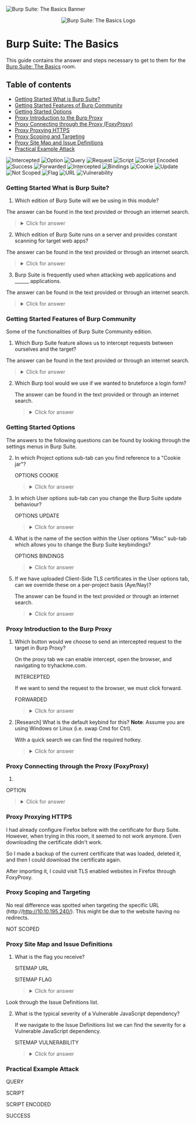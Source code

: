 ![Burp Suite: The Basics Banner](https://assets.tryhackme.com/room-banners/burpsuite.svg)

<p align="center">
   <img src="https://github.com/Kevinovitz/TryHackMe_Writeups/blob/main/burpsuitebasics/Burp_Suite_The_Basics_Cover.png" alt="Burp Suite: The Basics Logo">
</p>

# Burp Suite: The Basics

This guide contains the answer and steps necessary to get to them for the [Burp Suite: The Basics](https://tryhackme.com/room/burpsuitebasics) room.

## Table of contents

- [Getting Started What is Burp Suite?](#getting-started-what-is-burp-suite)
- [Getting Started Features of Burp Community](#getting-started-features-of-burp-community)
- [Getting Started Options](#getting-started-options)
- [Proxy Introduction to the Burp Proxy](#proxy-introduction-to-the-burp-proxy)
- [Proxy Connecting through the Proxy (FoxyProxy)](#proxy-connecting-through-the-proxy-(foxyproxy))
- [Proxy Proxying HTTPS](#proxy-proxying-https)
- [Proxy Scoping and Targeting](#proxy-scoping-and-targeting)
- [Proxy Site Map and Issue Definitions](#proxy-site-map-and-issue-definitions)
- [Practical Example Attack ](#practical-example-attack)

![Intercepted](https://github.com/Kevinovitz/TryHackMe_Writeups/blob/main/burpsuitebasics/Burp_Suite_The_Basics_Connecting_Through_Proxy_Intercepted.png)
![Option](https://github.com/Kevinovitz/TryHackMe_Writeups/blob/main/burpsuitebasics/Burp_Suite_The_Basics_Connecting_Through_Proxy_Option.png)
![Query](https://github.com/Kevinovitz/TryHackMe_Writeups/blob/main/burpsuitebasics/Burp_Suite_The_Basics_Example_Query.png)
![Request](https://github.com/Kevinovitz/TryHackMe_Writeups/blob/main/burpsuitebasics/Burp_Suite_The_Basics_Example_Request.png)
![Script](https://github.com/Kevinovitz/TryHackMe_Writeups/blob/main/burpsuitebasics/Burp_Suite_The_Basics_Example_Script.png)
![Script Encoded](https://github.com/Kevinovitz/TryHackMe_Writeups/blob/main/burpsuitebasics/Burp_Suite_The_Basics_Example_Script_Encoded.png)
![Success](https://github.com/Kevinovitz/TryHackMe_Writeups/blob/main/burpsuitebasics/Burp_Suite_The_Basics_Example_Success.png)
![Forwarded](https://github.com/Kevinovitz/TryHackMe_Writeups/blob/main/burpsuitebasics/Burp_Suite_The_Basics_Intro_To_Proxy_Forwarded.png)
![Intercepted](https://github.com/Kevinovitz/TryHackMe_Writeups/blob/main/burpsuitebasics/Burp_Suite_The_Basics_Intro_To_Proxy_Intercepted.png)
![Bindings](https://github.com/Kevinovitz/TryHackMe_Writeups/blob/main/burpsuitebasics/Burp_Suite_The_Basics_Options_Bindings.png)
![Cookie](https://github.com/Kevinovitz/TryHackMe_Writeups/blob/main/burpsuitebasics/Burp_Suite_The_Basics_Options_Cookie.png)
![Update](https://github.com/Kevinovitz/TryHackMe_Writeups/blob/main/burpsuitebasics/Burp_Suite_The_Basics_Options_Update.png)
![Not Scoped](https://github.com/Kevinovitz/TryHackMe_Writeups/blob/main/burpsuitebasics/Burp_Suite_The_Basics_Scoping_Targeting_Not_Scoped.png)
![Flag](https://github.com/Kevinovitz/TryHackMe_Writeups/blob/main/burpsuitebasics/Burp_Suite_The_Basics_Sitemap_Flag.png)
![URL](https://github.com/Kevinovitz/TryHackMe_Writeups/blob/main/burpsuitebasics/Burp_Suite_The_Basics_Sitemap_URL.png)
![Vulnerability](https://github.com/Kevinovitz/TryHackMe_Writeups/blob/main/burpsuitebasics/Burp_Suite_The_Basics_Sitemap_Vulnerability.png)

### Getting Started What is Burp Suite?

1. Which edition of Burp Suite will we be using in this module?

The answer can be found in the text provided or through an internet search.   

   ><details><summary>Click for answer</summary>Burp Suite Community</details>

2. Which edition of Burp Suite runs on a server and provides constant scanning for target web apps?

The answer can be found in the text provided or through an internet search.   

   ><details><summary>Click for answer</summary>Burp Suite Enterprise</details>

3. Burp Suite is frequently used when attacking web applications and ______ applications.

The answer can be found in the text provided or through an internet search.   

   ><details><summary>Click for answer</summary>mobile</details>

### Getting Started Features of Burp Community

Some of the functionalities of Burp Suite Community edition.

1.  Which Burp Suite feature allows us to intercept requests between ourselves and the target?

The answer can be found in the text provided or through an internet search.   

   ><details><summary>Click for answer</summary>Proxy</details>

2. Which Burp tool would we use if we wanted to bruteforce a login form?

   The answer can be found in the text provided or through an internet search.   

   ><details><summary>Click for answer</summary>Intruder</details>

### Getting Started Options

The answers to the following questions can be found by looking through the settings menus in Burp Suite.

2. In which Project options sub-tab can you find reference to a "Cookie jar"?

   OPTIONS COOKIE

   ><details><summary>Click for answer</summary>Sessions</details>

3. In which User options sub-tab can you change the Burp Suite update behaviour?

   OPTIONS UPDATE

   ><details><summary>Click for answer</summary>Misc</details>

4. What is the name of the section within the User options "Misc" sub-tab which allows you to change the Burp Suite keybindings?

   OPTIONS BINDINGS

   ><details><summary>Click for answer</summary>Hotkeys</details>

5. If we have uploaded Client-Side TLS certificates in the User options tab, can we override these on a per-project basis (Aye/Nay)?

   The answer can be found in the text provided or through an internet search.

   ><details><summary>Click for answer</summary>Aye</details>

### Proxy Introduction to the Burp Proxy



1. Which button would we choose to send an intercepted request to the target in Burp Proxy?

   On the proxy tab we can enable intercept, open the browser, and navigating to tryhackme.com. 
   
   INTERCEPTED
   
   If we want to send the request to the browser, we must click forward.
   
   FORWARDED

   ><details><summary>Click for answer</summary>Forward</details>

2. [Research] What is the default keybind for this? **Note**: Assume you are using Windows or Linux (i.e. swap Cmd for Ctrl). 

   With a quick search we can find the required hotkey.

   ><details><summary>Click for answer</summary>Ctrl+F</details>

### Proxy Connecting through the Proxy (FoxyProxy)



1. 

   OPTION

   ><details><summary>Click for answer</summary>Response to this request</details>

### Proxy Proxying HTTPS

I had already configure Firefox before with the certificate for Burp Suite. However, when trying in this room, it seemed to not work anymore. Even downloading the certificate didn't work.

So I made a backup of the current certificate that was loaded, deleted it, and then I could download the certificate again. 

After importing it, I could visit TLS enabled websites in Firefox through FoxyProxy.

### Proxy Scoping and Targeting

No real difference was spotted when targeting the specific URL (http://http://10.10.195.240/). This might be due to the website having no redirects.

NOT SCOPED

### Proxy Site Map and Issue Definitions



1. What is the flag you receive?

   SITEMAP URL
   
   SITEMAP FLAG

   ><details><summary>Click for answer</summary>THM{NmNlZTliNGE1MWU1ZTQzMzgzNmFiNWVk}</details>

Look through the Issue Definitions list.

2. What is the typical severity of a Vulnerable JavaScript dependency?

   If we navigate to the Issue Definitions list we can find the severity for a Vulnerable JavaScript dependency.
   
   SITEMAP VULNERABILITY

   ><details><summary>Click for answer</summary>Low</details>

### Practical Example Attack 



QUERY

SCRIPT

SCRIPT ENCODED

SUCCESS

